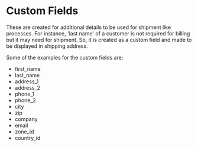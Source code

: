 # Custom Fields

These are created for additional details to be used for shipment like processes. For instance, 'last name' of a customer is not required for billing but it may need for shipment. So, it is created as a custom field and made to be displayed in shipping address.

Some of the examples for the custom fields are:

* first_name
* last_name
* address_1
* address_2
* phone_1
* phone_2
* city
* zip
* company
* email
* zone_id
* country_id